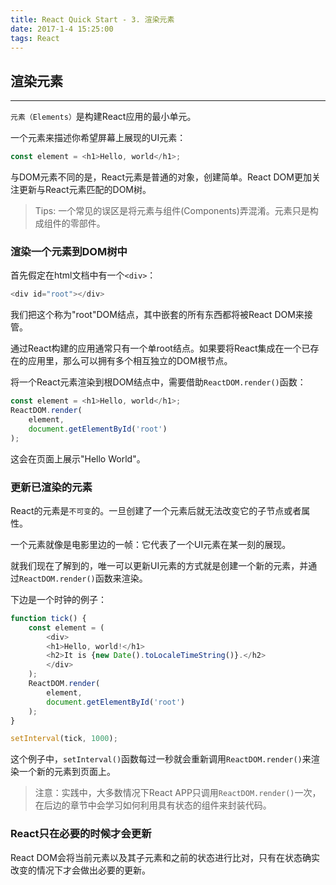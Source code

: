 ```yaml
---
title: React Quick Start - 3. 渲染元素
date: 2017-1-4 15:25:00
tags: React
---
```



## 渲染元素

---

`元素（Elements）`是构建React应用的最小单元。

一个元素来描述你希望屏幕上展现的UI元素：

```javascript
const element = <h1>Hello, world</h1>;
```

与DOM元素不同的是，React元素是普通的对象，创建简单。React DOM更加关注更新与React元素匹配的DOM树。

> Tips: 一个常见的误区是将元素与组件(Components)弄混淆。元素只是构成组件的零部件。

### 渲染一个元素到DOM树中

首先假定在html文档中有一个`<div>`：

```javascript
<div id="root"></div>
```
我们把这个称为"root"DOM结点，其中嵌套的所有东西都将被React DOM来接管。

通过React构建的应用通常只有一个单root结点。如果要将React集成在一个已存在的应用里，那么可以拥有多个相互独立的DOM根节点。

将一个React元素渲染到根DOM结点中，需要借助`ReactDOM.render()`函数：

```javascript
const element = <h1>Hello, world</h1>;
ReactDOM.render(
    element,
    document.getElementById('root')
);
```

这会在页面上展示"Hello World"。

### 更新已渲染的元素

React的元素是`不可变`的。一旦创建了一个元素后就无法改变它的子节点或者属性。

一个元素就像是电影里边的一帧：它代表了一个UI元素在某一刻的展现。

就我们现在了解到的，唯一可以更新UI元素的方式就是创建一个新的元素，并通过`ReactDOM.render()`函数来渲染。

下边是一个时钟的例子：

```javascript
function tick() {
    const element = (
        <div>
        <h1>Hello, world!</h1>
        <h2>It is {new Date().toLocaleTimeString()}.</h2>
        </div>
    );
    ReactDOM.render(
        element,
        document.getElementById('root')
    );
}

setInterval(tick, 1000);
```

这个例子中，`setInterval()`函数每过一秒就会重新调用`ReactDOM.render()`来渲染一个新的元素到页面上。

> 注意：实践中，大多数情况下React APP只调用`ReactDOM.render()`一次，在后边的章节中会学习如何利用具有状态的组件来封装代码。

### React只在必要的时候才会更新

React DOM会将当前元素以及其子元素和之前的状态进行比对，只有在状态确实改变的情况下才会做出必要的更新。
